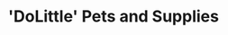 ---
title: "'DoLittle' Pets and Supplies"
url: /fetcham-leatherhead/dolittle-pets-and-supplies/
shop: Tiere
---